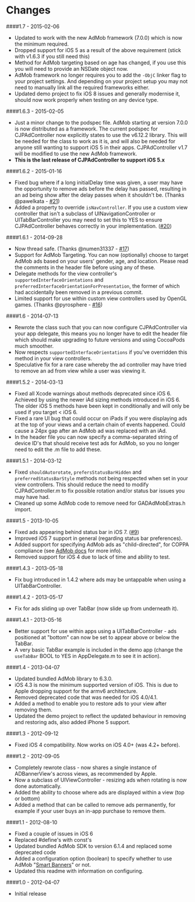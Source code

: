 # Changes

####1.7 - 2015-02-06
* Updated to work with the new AdMob framework (7.0.0) which is now the minimum required.
* Dropped support for iOS 5 as a result of the above requirement (stick with v1.6.3 if you still need this)
* Method for AdMob targeting based on age has changed, if you use this you will need to provide an NSDate object now.
* AdMob framework no longer requires you to add the `-ObjC` linker flag to your project settings. And depending on your project setup you may not need to manually link all the required frameworks either.
* Updated demo project to fix iOS 8 issues and generally modernise it, should now work properly when testing on any device type.

####1.6.3 - 2015-02-05
* Just a minor change to the podspec file. AdMob starting at version 7.0.0 is now distributed as a framework. The current podspec for CJPAdController now explicitly states to use the v6.12.2 library. This will be needed for the class to work as it is, and will also be needed for anyone still wanting to support iOS 5 in their apps. CJPAdController v1.7 will be modified to use the new AdMob framework.
* **This is the last release of CJPAdController to support iOS 5.x**

####1.6.2 - 2015-01-16
* Fixed bug where if a long initialDelay time was given, a user may have the opportunity to remove ads before the delay has passed, resulting in an ad being show after the delay passes when it shouldn't be. (Thanks @pawelkata - [#21](https://github.com/chrisjp/CJPAdController/issues/21))
* Added a property to override `isNavController`. If you use a custom view controller that isn't a subclass of UINavigationController or UITabBarController you may need to set this to YES to ensure CJPAdController behaves correctly in your implementation. ([#20](https://github.com/chrisjp/CJPAdController/issues/20))

####1.6.1 - 2014-09-28
* Now thread safe. (Thanks @numen31337 - [#17](https://github.com/chrisjp/CJPAdController/pull/17))
* Support for AdMob Targeting. You can now (optionally) choose to target AdMob ads based on your users' gender, age, and location. Please read the comments in the header file before using any of these.
* Delegate methods for the view controller's `supportedInterfaceOrientations` and `preferredInterfaceOrientationForPresentation`, the former of which had accidentally been removed in a previous commit.
* Limited support for use within custom view controllers used by OpenGL games. (Thanks @pyrosphere - [#16](https://github.com/chrisjp/CJPAdController/pull/16))

####1.6 - 2014-07-13
* Rewrote the class such that you can now configure CJPAdController via your app delegate, this means you no longer have to edit the header file which should make upgrading to future versions and using CocoaPods much smoother.
* Now respects `supportedInterfaceOrientations` if you've overridden this method in your view controllers.
* Speculative fix for a rare case whereby the ad controller may have tried to remove an ad from view while a user was viewing it.

####1.5.2 - 2014-03-13
* Fixed all Xcode warnings about methods deprecated since iOS 6. Achieved by using the newer iAd sizing methods introduced in iOS 6. The older iOS 5 methods have been kept in conditionally and will only be used if you target < iOS 6.
* Fixed a rare UI bug that could occur on iPads if you were displaying ads at the top of your views and a certain chain of events happened. Could cause a 24px gap after an AdMob ad was replaced with an iAd.
* In the header file you can now specify a comma-separated string of device ID's that should receive test ads for AdMob, so you no longer need to edit the .m file to add these.

####1.5.1 - 2014-03-12
* Fixed `shouldAutorotate`, `prefersStatusBarHidden` and `preferredStatusBarStyle` methods not being respected when set in your view controllers. This should reduce the need to modify CJPAdController.m to fix possible rotation and/or status bar issues you may have had.
* Cleaned up some AdMob code to remove need for GADAdMobExtras.h import.

####1.5 - 2013-10-05
* Fixed ads appearing behind status bar in iOS 7. ([#9](https://github.com/chrisjp/CJPAdController/issues/9))
* Improved iOS 7 support in general (regarding status bar preferences).
* Added support for specifying AdMob ads as "child-directed", for COPPA compliance (see [AdMob docs](https://developers.google.com/mobile-ads-sdk/docs/admob/additional-controls#ios-coppa) for more info).
* Removed support for iOS 4 due to lack of time and ability to test.

####1.4.3 - 2013-05-18
* Fix bug introduced in 1.4.2 where ads may be untappable when using a UITabBarController.

####1.4.2 - 2013-05-17
* Fix for ads sliding up over TabBar (now slide up from underneath it).

####1.4.1 - 2013-05-16
* Better support for use within apps using a UITabBarController - ads positioned at "bottom" can now be set to appear above or below the TabBar.
 * A very basic TabBar example is included in the demo app (change the `useTabBar` BOOL to YES in AppDelegate.m to see it in action).

####1.4 - 2013-04-07
* Updated bundled AdMob library to 6.3.0.
* iOS 4.3 is now the minimum supported version of iOS. This is due to Apple dropping support for the armv6 architecture.
* Removed deprecated code that was needed for iOS 4.0/4.1.
* Added a method to enable you to restore ads to your view after removing them.
* Updated the demo project to reflect the updated behaviour in removing and restoring ads, also added iPhone 5 support.

####1.3 - 2012-09-12
* Fixed iOS 4 compatibility. Now works on iOS 4.0+ (was 4.2+ before).

####1.2 - 2012-09-05
* Completely rewrote class - now shares a single instance of ADBannerView's across views, as recommended by Apple.
* Now a subclass of UIViewController - resizing ads when rotating is now done automatically.
* Added the ability to choose where ads are displayed within a view (top or bottom)
* Added a method that can be called to remove ads permanently, for example if your user buys an in-app purchase to remove them.

####1.1 - 2012-08-10
* Fixed a couple of issues in iOS 6
* Replaced #define's with const's
* Updated bundled AdMob SDK to version 6.1.4 and replaced some deprecated code
* Added a configuration option (boolean) to specify whether to use AdMob "[Smart Banners](https://developers.google.com/mobile-ads-sdk/docs/admob/smart-banners)" or not.
* Updated this readme with information on configuring.

####1.0 - 2012-04-07
* Initial release